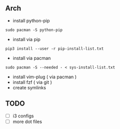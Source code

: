 ## Arch
- install python-pip
```
sudo pacman -S python-pip
```
- install via pip
```
pip3 install --user -r pip-install-list.txt
```
- install via pacman
```
sudo pacman -S --needed - < sys-install-list.txt
```
- install vim-plug ( via pacman )
- install fzf ( via git )
- create symlinks

## TODO
- [ ] i3 configs
- [ ] more dot files

